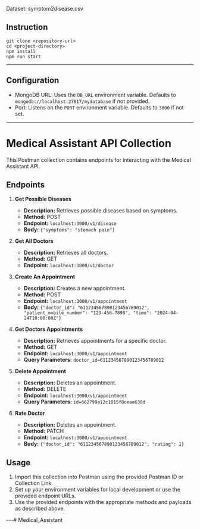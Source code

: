 Dataset: symptom2disease.csv


## Instruction 


```
git clone <repository-url>
cd <project-directory>
npm install
npm run start
```


---


## Configuration

- MongoDB URL: Uses the `DB_URL` environment variable. Defaults to `mongodb://localhost:27017/mydatabase` if not provided.
- Port: Listens on the `PORT` environment variable. Defaults to `3000` if not set.

---



# Medical Assistant API Collection


This Postman collection contains endpoints for interacting with the Medical Assistant API.

## Endpoints

1. **Get Possible Diseases**
   - **Description:** Retrieves possible diseases based on symptoms.
   - **Method:** POST
   - **Endpoint:** `localhost:3000/v1/disease`
   - **Body:** `{"symptoms": "stomach pain"}`

2. **Get All Doctors**
   - **Description:** Retrieves all doctors.
   - **Method:** GET
   - **Endpoint:** `localhost:3000/v1/doctor`

3. **Create An Appointment**
   - **Description:** Creates a new appointment.
   - **Method:** POST
   - **Endpoint:** `localhost:3000/v1/appointment`
   - **Body:** `{"doctor_id": "611234567890123456789012", "patient_mobile_number": "123-456-7890", "time": "2024-04-24T10:00:00Z"}`

4. **Get Doctors Appointments**
   - **Description:** Retrieves appointments for a specific doctor.
   - **Method:** GET
   - **Endpoint:** `localhost:3000/v1/appointment`
   - **Query Parameters:** `doctor_id=611234567890123456789012`

5. **Delete Appointment**
   - **Description:** Deletes an appointment.
   - **Method:** DELETE
   - **Endpoint:** `localhost:3000/v1/appointment`
   - **Query Parameters:** `id=662799e12c1815f8ceae638d`

6. **Rate Doctor**
   - **Description:** Deletes an appointment.
   - **Method:** PATCH
   - **Endpoint:** `localhost:3000/v1/appointment`
   - **Body:** `{"doctor_id": "611234567890123456789012", "rating": 1}`

## Usage

1. Import this collection into Postman using the provided Postman ID or Collection Link.
2. Set up your environment variables for local development or use the provided endpoint URLs.
3. Use the provided endpoints with the appropriate methods and payloads as described above.

---# Medical_Assistant
